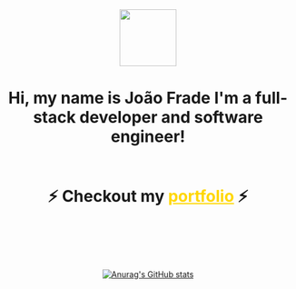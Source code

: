 
<div align="center">

 
<img src="https://img.freepik.com/premium-vector/coding-line-vector-icon-with-code-screen_116137-2643.jpg" width="100" height="100" >


 
<h1 > Hi, my name is João Frade
I'm a full-stack developer and software engineer! <br>
 <br>
 <br>
 ⚡
    Checkout my <a href="https://www.joaofbfrade.online" style="color: #ffd700;">portfolio</a> ⚡
</h1> 

<br>



 

  

   <br>
   <br>

 

       
   <br>
  
  
[![Anurag's GitHub stats](https://github-readme-stats-dun-psi-82.vercel.app/api?username=joaofbfrade&theme=radical&include_all_commits&count_private=true)](https://github.com/joaofbfrade/github-readme-stats)
  



</div>











